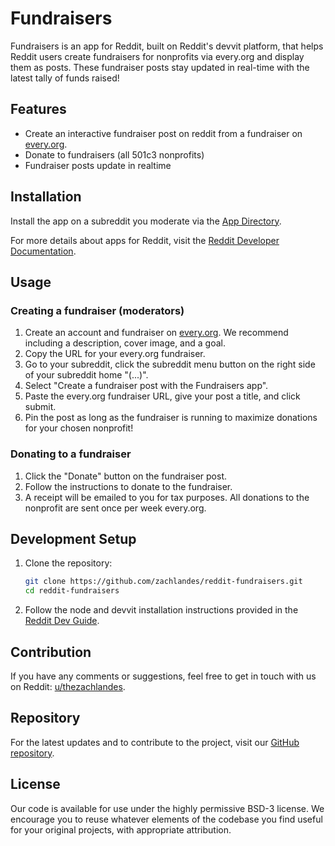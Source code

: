 # Fundraisers

Fundraisers is an app for Reddit, built on Reddit's devvit platform, that helps Reddit users create fundraisers for nonprofits via every.org and display them as posts. These fundraiser posts stay updated in real-time with the latest tally of funds raised!

## Features

- Create an interactive fundraiser post on reddit from a fundraiser on [every.org](https://every.org).
- Donate to fundraisers (all 501c3 nonprofits)
- Fundraiser posts update in realtime

## Installation

Install the app on a subreddit you moderate via the [App Directory](https://developers.reddit.com/apps/fundraisers-app).

For more details about apps for Reddit, visit the [Reddit Developer Documentation](https://developers.reddit.com/docs/next/mod_resources).

## Usage

### Creating a fundraiser (moderators)

1. Create an account and fundraiser on [every.org](https://every.org). We recommend including a description, cover image, and a goal.
2. Copy the URL for your every.org fundraiser.
3. Go to your subreddit, click the subreddit menu button on the right side of your subreddit home "(...)".
4. Select "Create a fundraiser post with the Fundraisers app".
5. Paste the every.org fundraiser URL, give your post a title, and click submit.
6. Pin the post as long as the fundraiser is running to maximize donations for your chosen nonprofit!

### Donating to a fundraiser

1. Click the "Donate" button on the fundraiser post.
2. Follow the instructions to donate to the fundraiser.
3. A receipt will be emailed to you for tax purposes. All donations to the nonprofit are sent once per week every.org.

## Development Setup

1. Clone the repository:
    ```sh
    git clone https://github.com/zachlandes/reddit-fundraisers.git
    cd reddit-fundraisers
    ```

2. Follow the node and devvit installation instructions provided in the [Reddit Dev Guide](https://developers.reddit.com/docs/next/dev_guide).

## Contribution

If you have any comments or suggestions, feel free to get in touch with us on Reddit: [u/thezachlandes](https://www.reddit.com/user/thezachlandes).

## Repository

For the latest updates and to contribute to the project, visit our [GitHub repository](https://github.com/zachlandes/reddit-fundraisers/tree/main).

## License

Our code is available for use under the highly permissive BSD-3 license. We encourage you to reuse whatever elements of the codebase you find useful for your original projects, with appropriate attribution.